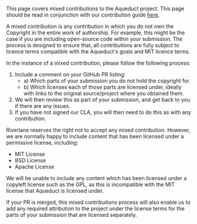 This page covers mixed contributions to the Aqueduct project. This page should be read in conjunction with our contribution guide [here](cla_info.md).

A mixed contribution is any contribution in which you do not own the Copyright in the entire work of authorship.  For example, this might be the case if you are including open-source code within your submission.  The process is designed to ensure that, all contributions are fully subject to licence terms compatible with the Aqueduct's goals and MIT licence terms.

In the instance of a mixed contribution, please follow the following process:

1. Include a comment on your GitHub PR listing:
    - a) Which parts of your submission you do not hold the copyright for.
    - b) Which licenses each of those parts are licensed under, ideally with links to the original source/project where you obtained them.
2. We will then review this as part of your submission, and get back to you if there are any issues.
3. If you have not signed our CLA, you will then need to do this as with any contribution. 

Riverlane reserves the right not to accept any mixed contribution. However, we are normally happy to include content that has been licensed under a permissive license, including:

- MIT License
- BSD License
- Apache License

We will be unable to include any content which has been licensed under a copyleft license such as the GPL, as this is incompatible with the MIT license that Aqueduct is licensed under.

If your PR is merged, this mixed contributions process will also enable us to add any required attribution to the project under the license terms for the parts of your submission that are licensed separately.